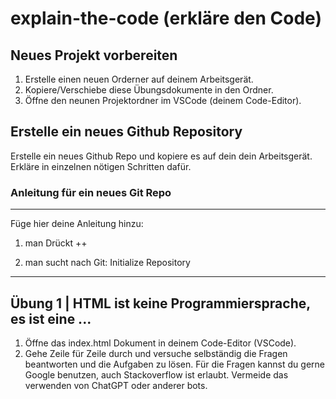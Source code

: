 # explain-the-code (erkläre den Code)

## Neues Projekt vorbereiten

1. Erstelle einen neuen Orderner auf deinem Arbeitsgerät.
2. Kopiere/Verschiebe diese Übungsdokumente in den Ordner.
3. Öffne den neunen Projektordner im VSCode (deinem Code-Editor).

## Erstelle ein neues Github Repository

Erstelle ein neues Github Repo und kopiere es auf dein dein Arbeitsgerät. Erkläre in einzelnen nötigen Schritten dafür.

### Anleitung für ein neues Git Repo

---

Füge hier deine Anleitung hinzu:

1. man Drückt <ctrl>+<shift>+<p> 
2. man sucht nach Git: Initialize Repository

---

## Übung 1 | HTML ist keine Programmiersprache, es ist eine ...

1. Öffne das index.html Dokument in deinem Code-Editor (VSCode).
2. Gehe Zeile für Zeile durch und versuche selbständig die Fragen beantworten und die Aufgaben zu lösen. Für die Fragen kannst du gerne Google benutzen, auch Stackoverflow ist erlaubt. Vermeide das verwenden von ChatGPT oder anderer bots.
